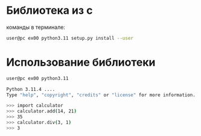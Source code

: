 # Библиотека из с

команды в терминале:

```bash
user@pc ex00 python3.11 setup.py install --user
```

# Использование библиотеки

```bash
user@pc ex00 python3.11

Python 3.11.4 ....
Type "help", "copyright", "credits" or "license" for more information.

>>> import calculator
>>> calculator.add(14, 21)
>>> 35
>>> calculator.div(3, 1)
>>> 3
```
